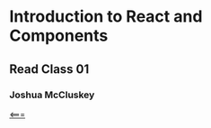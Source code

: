# Introduction to React and Components

## Read Class 01

### Joshua McCluskey

[<===](../README.md)
